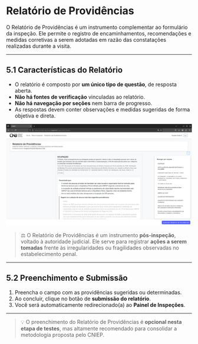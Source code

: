 # Relatório de Providências

O Relatório de Providências é um instrumento complementar ao formulário da inspeção. Ele permite o registro de encaminhamentos, recomendações e medidas corretivas a serem adotadas em razão das constatações realizadas durante a visita.

---

## 5.1 Características do Relatório

- O relatório é composto por **um único tipo de questão**, de resposta aberta.
- **Não há fontes de verificação** vinculadas ao relatório.
- **Não há navegação por seções** nem barra de progresso.
- As respostas devem conter observações e medidas sugeridas de forma objetiva e direta.

![Tela do Relatório de Providências](./assets/relatorio-providencias.png)

> ⚖️ O Relatório de Providências é um instrumento **pós-inspeção**, voltado à autoridade judicial. Ele serve para registrar **ações a serem tomadas** frente às irregularidades ou fragilidades observadas no estabelecimento penal.

---

## 5.2 Preenchimento e Submissão

1. Preencha o campo com as providências sugeridas ou determinadas.
2. Ao concluir, clique no botão de **submissão do relatório**.
3. Você será automaticamente redirecionado(a) ao **Painel de Inspeções**.

---

> 💡 O preenchimento do Relatório de Providências é **opcional nesta etapa de testes**, mas altamente recomendado para consolidar a metodologia proposta pelo CNIEP.
